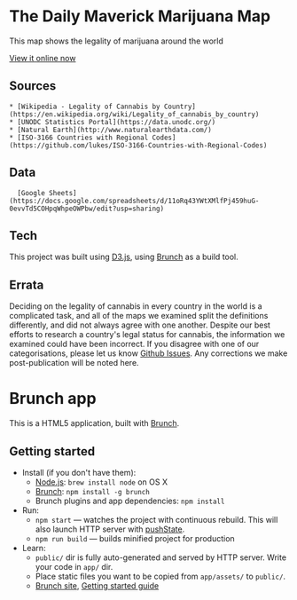 # The Daily Maverick Marijuana Map

This map shows the legality of marijuana around the world

[View it online now](https://j-norwood-young.github.io/marijuana-map/public/)

## Sources
	* [Wikipedia - Legality of Cannabis by Country](https://en.wikipedia.org/wiki/Legality_of_cannabis_by_country)
	* [UNODC Statistics Portal](https://data.unodc.org/)
	* [Natural Earth](http://www.naturalearthdata.com/)
	* [ISO-3166 Countries with Regional Codes](https://github.com/lukes/ISO-3166-Countries-with-Regional-Codes)

## Data
      [Google Sheets](https://docs.google.com/spreadsheets/d/11oRq43YWtXMlfPj459huG-0evvTd5COHpqWhpeOWPbw/edit?usp=sharing)
      
## Tech

This project was built using [D3.js](https://d3js.org/), using [Brunch](http://brunch.io/) as a build tool.

## Errata

Deciding on the legality of cannabis in every country in the world is a complicated task, and all of the maps we examined split the definitions differently, and did not always agree with one another. Despite our best efforts to research a country's legal status for cannabis, the information we examined could have been incorrect. If you disagree with one of our categorisations, please let us know [Github Issues](https://github.com/j-norwood-young/marijuana-map/issues). Any corrections we make post-publication will be noted here.

# Brunch app

This is a HTML5 application, built with [Brunch](http://brunch.io).

## Getting started
* Install (if you don't have them):
    * [Node.js](http://nodejs.org): `brew install node` on OS X
    * [Brunch](http://brunch.io): `npm install -g brunch`
    * Brunch plugins and app dependencies: `npm install`
* Run:
    * `npm start` — watches the project with continuous rebuild. This will also launch HTTP server with [pushState](https://developer.mozilla.org/en-US/docs/Web/Guide/API/DOM/Manipulating_the_browser_history).
    * `npm run build` — builds minified project for production
* Learn:
    * `public/` dir is fully auto-generated and served by HTTP server.  Write your code in `app/` dir.
    * Place static files you want to be copied from `app/assets/` to `public/`.
    * [Brunch site](http://brunch.io), [Getting started guide](https://github.com/brunch/brunch-guide#readme)
